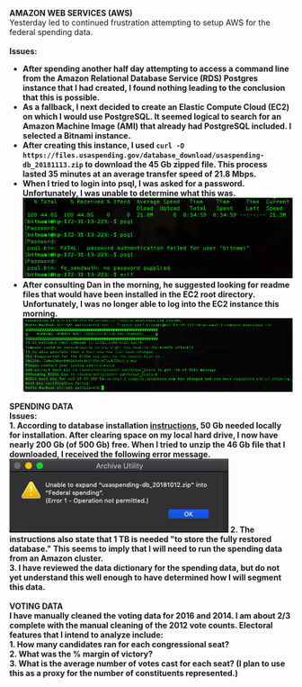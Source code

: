 <b>AMAZON WEB SERVICES (AWS)</b><br>
Yesterday led to continued frustration attempting to setup AWS for the federal spending data.<br><br>
<b>Issues:<b><br>
<ul><li>After spending another half day attempting to access a command line from the Amazon Relational Database Service (RDS) Postgres instance that I had created, I found nothing leading to the conclusion that this is possible.
<li>As a fallback, I next decided to create an Elastic Compute Cloud (EC2) on which I would use PostgreSQL. It seemed logical to search for an Amazon Machine Image (AMI) that already had PostgreSQL included. I selected a Bitnami instance.
<li>After creating this instance, I used <code>curl -O https://files.usaspending.gov/database_download/usaspending-db_20181113.zip</code> to download the 45 Gb zipped file. This process lasted 35 minutes at an average transfer speed of 21.8 Mbps.
<li>When I tried to login into psql, I was asked for a password. Unfortunately, I was unable to determine what this was.
  <img src="images/bitnami_psql_password_fail.png">
<li>After consulting Dan in the morning, he suggested looking for readme files that would have been installed in the EC2 root directory. Unfortunately, I was no longer able to log into the EC2 instance this morning.
  <img src="images/bitnami_ec2_login_fail.png">
</ul>
<b>SPENDING DATA</b><br>
Issues:<br>
1. According to database installation <a href="https://files.usaspending.gov/database_download/usaspending-db-setup.pdf">instructions</a>, 50 Gb needed locally for installation. After clearing space on my local hard drive, I now have nearly 200 Gb (of 500 Gb) free. When I tried to unzip the 46 Gb file that I downloaded, I received the following error message.<br>
<img src="Spending_database_error.png">
2. The instructions also state that 1 TB is needed "to store the fully restored database." This seems to imply that I will need to run the spending data from an Amazon cluster.<br>
3. I have reviewed the data dictionary for the spending data, but do not yet understand this well enough to have determined how I will segment this data.<br><br>
<b>VOTING DATA</b><br>
I have manually cleaned the voting data for 2016 and 2014. I am about 2/3 complete with the manual cleaning of the 2012 vote counts. Electoral features that I intend to analyze include:<br>
1. How many candidates ran for each congressional seat?<br>
2. What was the % margin of victory?<br>
3. What is the average number of votes cast for each seat? (I plan to use this as a proxy for the number of constituents represented.)
